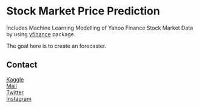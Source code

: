 # Stock Market Price Prediction

Includes Machine Learning Modelling of Yahoo Finance Stock Market Data by using [yfinance](https://pypi.org/project/yfinance/) package.

The goal here is to create an forecaster.

## Contact

[Kaggle](https://www.kaggle.com/barankutluay) \
[Mail](mailto:barankutluay19@gmail.com) \
[Twitter](https://www.twitter.com/baronashorr) \
[Instagram](https://www.instagram.com/baran.kutluay)
